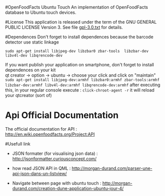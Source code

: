 #OpenFoodFacts Ubuntu Touch
An implementation of OpenFoodFacts database to Ubuntu touch devices.

#License
This application is released under the term of the GNU GENERAL PUBLIC LICENSE Version 3.
See file [gpl-3.0.txt](gpl-3.0.txt) for details.

#Dependences
Don't forget to install dependences because the barcode detector use static linkage

`sudo apt-get install libjpeg-dev libzbar0 zbar-tools  libzbar-dev libv4l-dev libqrencode-dev`

If you want publish your application on smartphone, don't forget to install dependences on your kit  
qt creator -> option -> ubuntu -> choose your click and click on "maintain"  
`sudo apt-get install libjpeg-dev:armhf libzbar0:armhf zbar-tools:armhf  libzbar-dev:armhf libv4l-dev:armhf libqrencode-dev:armhf`
after executing this, in your regular console execute : 
`click-chroot-agent -r` it will reload your qtcreator (sort of)

# Api Official Documentation
The official documentation for API : http://en.wiki.openfoodfacts.org/Project:API


#Usefull link 

- JSON formater (for visualising json data) : http://jsonformatter.curiousconcept.com/

- how read JSON API in QML : http://morgan-durand.com/parser-une-api-json-dans-un-listview/

- Navigate between page with ubuntu touch : http://morgan-durand.com/creation-dune-application-ubuntu-jour-4/



